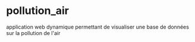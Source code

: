 # pollution_air
application web dynamique permettant de visualiser une base de données sur la pollution de l'air 
